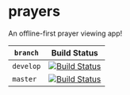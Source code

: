 # prayers

An offline-first prayer viewing app!

| `branch`  | Build Status                                                                                                               |
| --------- | -------------------------------------------------------------------------------------------------------------------------- |
| `develop` | [![Build Status](https://travis-ci.com/benjspriggs/prayers.svg?branch=develop)](https://travis-ci.com/benjspriggs/prayers) |
| `master`  | [![Build Status](https://travis-ci.com/benjspriggs/prayers.svg?branch=master)](https://travis-ci.com/benjspriggs/prayers)  |
